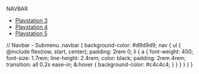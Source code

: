 NAVBAR

  <section class="navbar">
    <div class="container">
      <nav>
        <ul class="items-navbar">
          <li><a href="#">Playstation 3</a></li>
          <li><a href="#">Playstation 4</a></li>
          <li><a href="#">Playstation 5</a></li>
        </ul>
      </nav>
    </div>
  </section>

// Navbar - Submenu
.navbar {
background-color: #d9d9d9;
nav {
ul {
@include flex(row, start, center);
padding: 2rem 0;
li {
a {
font-weight: 400;
font-size: 1.7rem;
line-height: 2.4rem;
color: black;
padding: 2rem 4rem;
transition: all 0.2s ease-in;
&:hover {
background-color: #c4c4c4;
}
}
}
}
}
}
